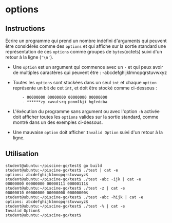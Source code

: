# options

## Instructions

Écrire un programme qui prend un nombre indéfini d'arguments qui peuvent être considérés comme des `options` et qui affiche sur la sortie standard une représentation de ces `options` comme groupes de `bytes`(octets) suivi d'un retour à la ligne (`'\n'`).

-   Une `option` est un argument qui commence avec un `-` et qui peux avoir de multiples caractères qui peuvent être :
    -abcdefghijklmnopqrstuvwxyz

-   Toutes les `options` sont stockées dans un seul `int` et chaque `option` représente un bit de cet `int`, et doit être stocké comme ci-dessous :

        	- 00000000 00000000 00000000 00000000
        	- ******zy xwvutsrq ponmlkji hgfedcba

-   L'éxécution du programme sans argument ou avec l'option `-h` activée doit afficher toutes les `options` valides sur la sortie standard, comme montré dans un des exemples ci-dessous.

-   Une mauvaise `option` doit afficher `Invalid Option` suivi d'un retour à la ligne.

## Utilisation

```console
student@ubuntu:~/piscine-go/test$ go build
student@ubuntu:~/piscine-go/test$ ./test | cat -e
options: abcdefghijklmnopqrstuvwxyz$
student@ubuntu:~/piscine-go/test$ ./test -abc -ijk | cat -e
00000000 00000000 00000111 00000111$
student@ubuntu:~/piscine-go/test$ ./test -z | cat -e
00000010 00000000 00000000 00000000$
student@ubuntu:~/piscine-go/test$ ./test -abc -hijk | cat -e
options: abcdefghijklmnopqrstuvwxyz$
student@ubuntu:~/piscine-go/test$ ./test -% | cat -e
Invalid Option$
student@ubuntu:~/piscine-go/test$
```
